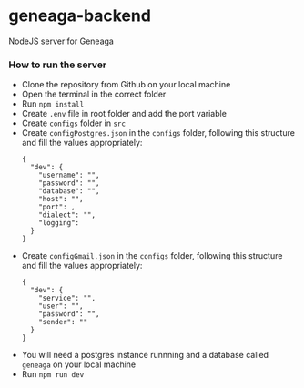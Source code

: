 # geneaga-backend
NodeJS server for Geneaga

### How to run the server

- Clone the repository from Github on your local machine
- Open the terminal in the correct folder
- Run `npm install`
- Create `.env` file in root folder and add the port variable
- Create `configs` folder in `src`
- Create `configPostgres.json` in the `configs` folder, following this structure and fill the values appropriately:
  ```
  {
    "dev": {
      "username": "",
      "password": "",
      "database": "",
      "host": "",
      "port": ,
      "dialect": "",
      "logging": 
    }
  }
  ```
- Create `configGmail.json` in the `configs` folder, following this structure and fill the values appropriately:
  ```
  {
    "dev": {
      "service": "",
      "user": "",
      "password": "",
      "sender": ""
    }
  }
  ```
- You will need a postgres instance runnning and a database called `geneaga` on your local machine
- Run `npm run dev`

